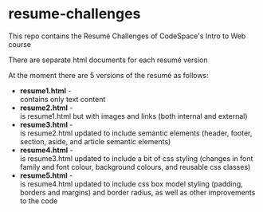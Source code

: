 # resume-challenges
This repo contains the Resumé Challenges of CodeSpace's Intro to Web course 

There are separate html documents for each resumé version

At the moment there are 5 versions of the resumé as follows:

* __resume1.html__ - <br/> contains only text content
* __resume2.html__ - <br/> is resume1.html but with images and links (both internal and external)
* __resume3.html__ - <br/> is resume2.html updated to include semantic elements (header, footer, section, aside, and article semantic elements)
* __resume4.html__ - <br/> is resume3.html updated to include a bit of css styling (changes in font family and font colour, background colours, and reusable css classes)
* __resume5.html__ - <br/> is resume4.html updated to include css box model styling (padding, borders and margins) and border radius, as well as other improvements to the code
